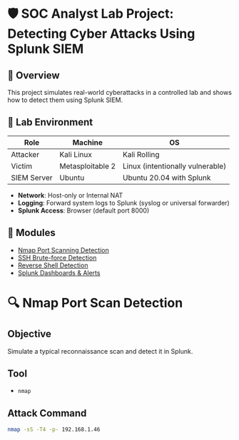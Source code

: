 # 🛡️ SOC Analyst Lab Project: Detecting Cyber Attacks Using Splunk SIEM

## 📌 Overview

This project simulates real-world cyberattacks in a controlled lab and shows how to detect them using Splunk SIEM.

## 🧰 Lab Environment

| Role         | Machine           | OS                              |
|--------------|-------------------|----------------------------------|
| Attacker     | Kali Linux        | Kali Rolling                     |
| Victim       | Metasploitable 2  | Linux (intentionally vulnerable) |
| SIEM Server  | Ubuntu            | Ubuntu 20.04 with Splunk         |

- **Network**: Host-only or Internal NAT
- **Logging**: Forward system logs to Splunk (syslog or universal forwarder)
- **Splunk Access**: Browser (default port 8000)

## 📂 Modules

- [Nmap Port Scanning Detection](./README_NMAP.md)
- [SSH Brute-force Detection](./README_BRUTEFORCE.md)
- [Reverse Shell Detection](./README_SHELL.md)
- [Splunk Dashboards & Alerts](./README_SPLUNK.md)

# 🔍 Nmap Port Scan Detection

## Objective

Simulate a typical reconnaissance scan and detect it in Splunk.

## Tool

- `nmap`

## Attack Command

```bash
nmap -sS -T4 -p- 192.168.1.46
